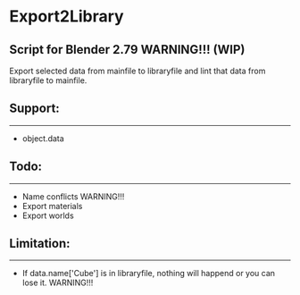 # Export2Library
## Script for Blender 2.79 WARNING!!! (WIP) 

Export selected data from mainfile to libraryfile and lint that data from libraryfile to mainfile.

## Support:
---------
* object.data

## Todo:
---------
* Name conflicts WARNING!!!
* Export materials
* Export worlds

## Limitation:
---------
* If data.name['Cube'] is in libraryfile, nothing will happend or you can lose it. WARNING!!!
